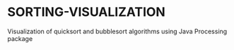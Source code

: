 # SORTING-VISUALIZATION
Visualization of quicksort and bubblesort algorithms using Java Processing package
